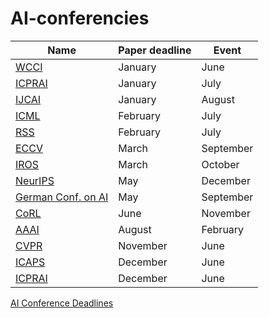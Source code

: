 # AI-conferencies

|Name|Paper deadline|Event|
|---|---|---|
|[WCCI](https://2024.ieeewcci.org)|January|June|
|[ICPRAI](https://brain.korea.ac.kr/icprai2024/index.php)|January|July|
|[IJCAI](https://ijcai24.org)|January|August|
|[ICML](https://icml.cc)|February|July|
|[RSS](https://roboticsconference.org)|February|July|
|[ECCV](https://eccv2024.ecva.net)|March|September|
|[IROS](https://ieee-iros.org)|March|October|
|[NeurIPS](https://neurips.cc)|May|December|
|[German Conf. on AI](https://www.informatik.uni-wuerzburg.de/ki24)|May|September|
|[CoRL](https://www.corl2023.org)|June|November|
|[AAAI](https://aaai.org/aaai-conference)|August|February|
|[CVPR](https://cvpr.thecvf.com)|November|June|
|[ICAPS](https://icaps24.icaps-conference.org)|December|June|
|[ICPRAI](https://brain.korea.ac.kr/icprai2024/importantdate.php)|December|June|

[AI Conference Deadlines](https://aideadlin.es/?sub=ML,CV,CG,NLP,RO,SP,DM,AP,KR,HCI)
